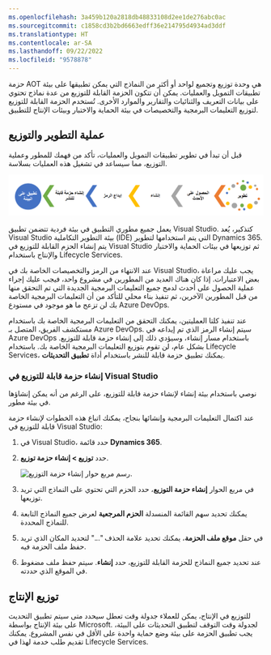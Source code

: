 ```yaml
---
ms.openlocfilehash: 3a459b120a2818db48833108d2ee1de276abc0ac
ms.sourcegitcommit: c1858cd3b2bd6663edff36e214795d4934ad3ddf
ms.translationtype: HT
ms.contentlocale: ar-SA
ms.lasthandoff: 09/22/2022
ms.locfileid: "9578878"
---
```

حزمة AOT هي وحدة توزيع وتجميع لواحد أو أكثر من النماذج التي يمكن تطبيقها على بيئة تطبيقات التمويل والعمليات. يمكن أن تتكون الحزمة القابلة للتوزيع من عدة نماذج تحتوي على بيانات التعريف والثنائيات والتقارير والموارد الأخرى. تُستخدم الحزمة القابلة للتوزيع لتوزيع التعليمات البرمجية والتخصيصات في بيئة الحماية والاختبار وبيئات الإنتاج للتطبيق.
 
## <a name="development-and-deployment-process"></a>عملية التطوير والتوزيع 

قبل أن تبدأ في تطوير تطبيقات التمويل والعمليات، تأكد من فهمك للمطور وعملية التوزيع، مما سيساعد في تشغيل هذه العمليات بسلاسة. 

![رسم تخطيطي للمطور وعملية التوزيع.](../media/deploy-process.png)

يعمل جميع مطوري التطبيق في بيئة فردية تتضمن تطبيق Visual Studio. كتذكير، يُعد Visual Studio بيئة التطوير التكاملية (IDE) التي يتم استخدامها لتطوير Dynamics 365. يتم إنشاء الحزم القابلة للتوزيع في Visual Studio ثم توزيعها في بيئات الحماية والاختبار والإنتاج باستخدام Lifecycle Services.

عند الانتهاء من الرمز والتخصيصات الخاصة بك في Visual Studio، يجب عليك مراعاة بعض الاعتبارات. إذا كان هناك العديد من المطورين في مشروع واحد، فيجب عليك إجراء عملية الحصول على أحدث لدمج جميع التعليمات البرمجية الجديدة التي تم التحقق منها من قبل المطورين الآخرين، ثم تنفيذ بناء محلي للتأكد من أن التعليمات البرمجية الخاصة بك لن تزعج ما هو موجود في مستودع Azure DevOps.

عند تنفيذ كلتا العمليتين، يمكنك التحقق من التعليمات البرمجية الخاصة بك باستخدام مستكشف الفريق، المتصل بـ Azure DevOps. سيتم إنشاء الرمز الذي تم إيداعه في Azure DevOps باستخدام مسار إنشاء، وسيؤدي ذلك إلى إنشاء حزمة قابلة للتوزيع. بشكل عام، لن تقوم بتوزيع التعليمات البرمجية الخاصة بك. باستخدام Lifecycle Services، يمكنك تطبيق حزمة قابلة للنشر باستخدام أداة **تطبيق التحديثات**.

### <a name="create-a-deployable-package-in-visual-studio"></a>إنشاء حزمة قابلة للتوزيع في Visual Studio 

نوصي باستخدام بيئة إنشاء لإنشاء حزمة قابلة للتوزيع، على الرغم من أنه يمكن إنشاؤها في بيئة مطور.

عند اكتمال التعليمات البرمجية وإنشائها بنجاح، يمكنك اتباع هذه الخطوات لإنشاء حزمة قابلة للتوزيع في Visual Studio:

1.  في Visual Studio، حدد قائمة **Dynamics 365**.
2.  حدد **توزيع > إنشاء حزمة توزيع**. 

    ![رسم مربع حوار إنشاء حزمة التوزيع.
    ](../media/create-deployment-package.png)

4.  في مربع الحوار **إنشاء حزمة التوزيع**، حدد الحزم التي تحتوي على النماذج التي تريد توزيعها.
5.  يمكنك تحديد سهم القائمة المنسدلة **الحزم المرجعية** لعرض جميع النماذج التابعة للنماذج المحددة.
6.  في حقل **موقع ملف الحزمة**، يمكنك تحديد علامة الحذف "..." لتحديد المكان الذي تريد حفظ ملف الحزمة فيه.
7.  عند تحديد جميع النماذج للحزمة القابلة للتوزيع، حدد **إنشاء**. سيتم حفظ ملف مضغوط في الموقع الذي حددته.

## <a name="production-deployment"></a>توزيع الإنتاج

للتوزيع في الإنتاج، يمكن للعملاء جدولة وقت تعطل سيحدد متى سيتم تطبيق التحديث على بيئة الإنتاج بواسطة Microsoft. لجدولة وقت التوقف لتطبيق التحديثات على البيئة، يجب تطبيق الحزمة على بيئة وضع حماية واحدة على الأقل في نفس المشروع. يمكنك تقديم طلب خدمة لهذا في Lifecycle Services.
